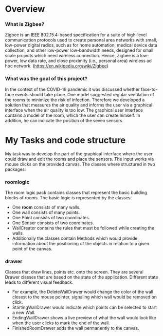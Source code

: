 # Overview
### What is Zigbee?
Zigbee is an IEEE 802.15.4-based specification for a suite of high-level communication protocols used to create personal area networks with small, low-power digital radios, such as for home automation, medical device data collection, and other low-power low-bandwidth needs, designed for small scale projects which need wireless connection. Hence, Zigbee is a low-power, low data rate, and close proximity (i.e., personal area) wireless ad hoc network. (https://en.wikipedia.org/wiki/Zigbee)

### What was the goal of this project?
In the context of the COVID-19 pandemic it was discussed whether face-to-face events should take place. One model suggested regular ventilation of the rooms to minimize the risk of infection. 
Therefore we developed a solution that measures the air quality and informs the user via a graphical interface when the air quality is too low. The graphical user interface contains a model of the room, which the user can create himself. In addition, he can indicate the position of the seven sensors.

# My Tasks and code structure
My task was to develop the part of the graphical interface where the user could draw and edit the rooms and place the sensors. The input works via mouse clicks on the provided canvas. The classes where structured in two packages:

### roomlogic ###  
The room logic pack contains classes that represent the basic building blocks of rooms. The basic logic is represented by the classes:

* One **room** consists of many walls.
* One wall consists of many points.
* One Point consists of two coordinates.
* One Sensor consists of two coordinates.
* WallCreator contains the rules that must be followed while creating the walls.
* Additionally the classes contain Methods which would provide information about the positioning of the objects in relation to a given point of the canvas.

### drawer ###  
Classes that draw lines, points etc. onto the screen. They are several Drawer classes that are based on the state of the application. Different state leads to different visual feedback.

* For example, the DeleteWallDrawer would change the color of the wall closest to the mouse pointer, signaling which wall would be removed on click.
* StartingWallDrawer would indicate which points can be selected to start a new Wall.
* EndingWallDrawer shows a live preview of what the wall would look like when the user clicks to mark the end of the wall.
* FinishedRoomDrawer adds the wall permanently to the canvas.
